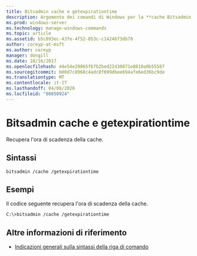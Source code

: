 ```yaml
---
title: Bitsadmin cache e getexpirationtime
description: Argomento dei comandi di Windows per la **cache Bitsadmin e getexpirationtime**, che recupera la scadenza della cache.
ms.prod: windows-server
ms.technology: manage-windows-commands
ms.topic: article
ms.assetid: b5c893ec-43fe-4f52-853c-c14246f3db70
author: coreyp-at-msft
ms.author: coreyp
manager: dongill
ms.date: 10/16/2017
ms.openlocfilehash: 44e54e29865f67b2bed22d30871e8810a0b55587
ms.sourcegitcommit: b00d7c8968c4adc8f699dbee694afe6ed36bc9de
ms.translationtype: MT
ms.contentlocale: it-IT
ms.lasthandoff: 04/08/2020
ms.locfileid: "80850924"
---
```

# <a name="bitsadmin-cache-and-getexpirationtime"></a>Bitsadmin cache e getexpirationtime

Recupera l'ora di scadenza della cache.

## <a name="syntax"></a>Sintassi

```
bitsadmin /cache /getexpirationtime
```

## <a name="examples"></a><a name=BKMK_examples></a>Esempi

Il codice seguente recupera l'ora di scadenza della cache.

```
C:\>bitsadmin /cache /getexpirationtime
```

## <a name="additional-references"></a>Altre informazioni di riferimento

- [Indicazioni generali sulla sintassi della riga di comando](command-line-syntax-key.md)